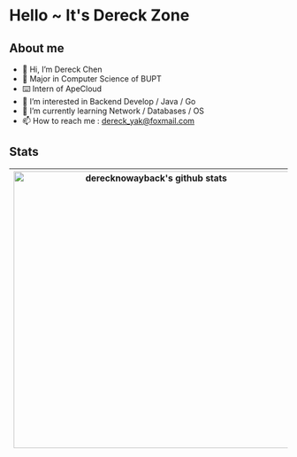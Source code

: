 # Hello ~ It's Dereck Zone

## About me

- 👋 Hi, I’m Dereck Chen
- 🏫 Major in Computer Science of BUPT
- ⌨️ Intern of ApeCloud 
- 👀 I’m interested in Backend Develop / Java / Go
- 🌱 I’m currently learning Network / Databases / OS
- 📫 How to reach me : dereck_yak@foxmail.com



## Stats


|<img width=500px align="center" src="https://github-readme-stats.vercel.app/api?username=derecknowayback&show_icons=true&include_all_commits=true&count_private=true&bg_color=white&hide_border=true" alt="derecknowayback's github stats" /> |<img width=500px align="center" src="https://github-readme-stats.vercel.app/api/top-langs/?username=derecknowayback&layout=compact&hide_border=true&bg_color=white" />|
| ------------- | ------------- |


<!---
derecknowayback/derecknowayback is a ✨ special ✨ repository because its `README.md` (this file) appears on your GitHub profile.
You can click the Preview link to take a look at your changes.
--->

